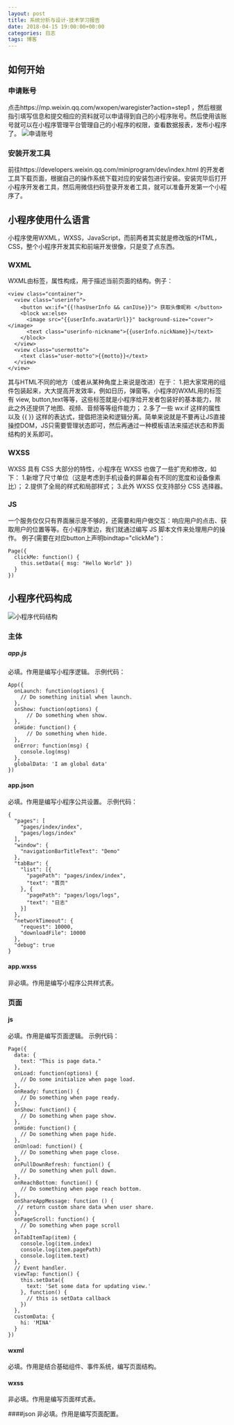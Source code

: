```yaml
---
layout: post
title: 系统分析与设计-技术学习报告
date: 2018-04-15 19:00:00+00:00
categories: 日志
tags: 博客
---
```


## 如何开始

### 申请账号
点击https://mp.weixin.qq.com/wxopen/waregister?action=step1 ，然后根据指引填写信息和提交相应的资料就可以申请得到自己的小程序账号。然后使用该账号就可以在小程序管理平台管理自己的小程序的权限，查看数据报表，发布小程序了。
![申请账号](https://github.com/QAZASDEDC/photo/raw/master/hw3-begin1.png)

### 安装开发工具
前往https://developers.weixin.qq.com/miniprogram/dev/index.html 的开发者工具下载页面，根据自己的操作系统下载对应的安装包进行安装。安装完毕后打开小程序开发者工具，然后用微信扫码登录开发者工具，就可以准备开发第一个小程序了。

## 小程序使用什么语言
小程序使用WXML，WXSS，JavaScript，而前两者其实就是修改版的HTML，CSS，整个小程序开发其实和前端开发很像，只是变了点东西。

### WXML
WXML由标签，属性构成，用于描述当前页面的结构。例子：
```
<view class="container">
  <view class="userinfo">
    <button wx:if="{{!hasUserInfo && canIUse}}"> 获取头像昵称 </button>
    <block wx:else>
      <image src="{{userInfo.avatarUrl}}" background-size="cover"></image>
      <text class="userinfo-nickname">{{userInfo.nickName}}</text>
    </block>
  </view>
  <view class="usermotto">
    <text class="user-motto">{{motto}}</text>
  </view>
</view>
```
其与HTML不同的地方（或者从某种角度上来说是改进）在于：
1.把大家常用的组件包装起来，大大提高开发效率，例如日历，弹窗等。小程序的WXML用的标签有 view, button,text等等，这些标签就是小程序给开发者包装好的基本能力，除此之外还提供了地图、视频、音频等等组件能力；
2.多了一些 wx:if 这样的属性以及 {{ }} 这样的表达式，提倡把渲染和逻辑分离。简单来说就是不要再让JS直接操控DOM，JS只需要管理状态即可，然后再通过一种模板语法来描述状态和界面结构的关系即可。 

### WXSS
WXSS 具有 CSS 大部分的特性，小程序在 WXSS 也做了一些扩充和修改，如下：
1.新增了尺寸单位（这是考虑到手机设备的屏幕会有不同的宽度和设备像素比）；
2.提供了全局的样式和局部样式；
3.此外 WXSS 仅支持部分 CSS 选择器。

### JS
一个服务仅仅只有界面展示是不够的，还需要和用户做交互：响应用户的点击、获取用户的位置等等。在小程序里边，我们就通过编写 JS 脚本文件来处理用户的操作。
例子(需要在对应button上声明bindtap="clickMe")：
```
Page({
  clickMe: function() {
    this.setData({ msg: "Hello World" })
  }
})

```

## 小程序代码构成
![小程序代码结构](https://github.com/QAZASDEDC/photo/raw/master/hw3-structure.png)

### 主体

##### app.js
必填。作用是编写小程序逻辑。
示例代码：
```
App({
  onLaunch: function(options) {
    // Do something initial when launch.
  },
  onShow: function(options) {
      // Do something when show.
  },
  onHide: function() {
      // Do something when hide.
  },
  onError: function(msg) {
    console.log(msg)
  },
  globalData: 'I am global data'
})
```

#### app.json
必填。作用是编写小程序公共设置。
示例代码：
```
{
  "pages": [
    "pages/index/index",
    "pages/logs/index"
  ],
  "window": {
    "navigationBarTitleText": "Demo"
  },
  "tabBar": {
    "list": [{
      "pagePath": "pages/index/index",
      "text": "首页"
    }, {
      "pagePath": "pages/logs/logs",
      "text": "日志"
    }]
  },
  "networkTimeout": {
    "request": 10000,
    "downloadFile": 10000
  },
  "debug": true
}
```

#### app.wxss
非必填。作用是编写小程序公共样式表。

### 页面

#### js
必填。作用是编写页面逻辑。
示例代码：
```
Page({
  data: {
    text: "This is page data."
  },
  onLoad: function(options) {
    // Do some initialize when page load.
  },
  onReady: function() {
    // Do something when page ready.
  },
  onShow: function() {
    // Do something when page show.
  },
  onHide: function() {
    // Do something when page hide.
  },
  onUnload: function() {
    // Do something when page close.
  },
  onPullDownRefresh: function() {
    // Do something when pull down.
  },
  onReachBottom: function() {
    // Do something when page reach bottom.
  },
  onShareAppMessage: function () {
   // return custom share data when user share.
  },
  onPageScroll: function() {
    // Do something when page scroll
  },
  onTabItemTap(item) {
    console.log(item.index)
    console.log(item.pagePath)
    console.log(item.text)
  },
  // Event handler.
  viewTap: function() {
    this.setData({
      text: 'Set some data for updating view.'
    }, function() {
      // this is setData callback
    })
  },
  customData: {
    hi: 'MINA'
  }
})
```
#### wxml
必填。作用是结合基础组件、事件系统，编写页面结构。

#### wxss
非必填。作用是编写页面样式表。

####json
非必填。作用是编写页面配置。


